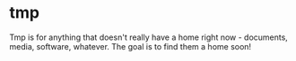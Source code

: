 # tmp
Tmp is for anything that doesn't really have a home right now - documents, media, software, whatever. The goal is to find them a home soon!